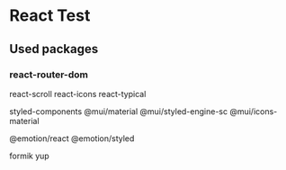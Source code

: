 # React Test

## Used packages

### react-router-dom

react-scroll
react-icons
react-typical

styled-components
@mui/material
@mui/styled-engine-sc
@mui/icons-material

@emotion/react
@emotion/styled

formik
yup
